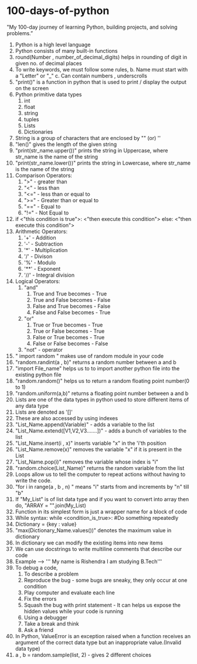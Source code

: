# 100-days-of-python
"My 100-day journey of learning Python, building projects, and solving problems.”
1. Python is a high level language
2. Python consists of many built-in functions
3. round(Number , number_of_decimal_digits) helps in rounding of digit in given no. of decimal places
4. To write keywords, we must follow some rules,
    b. Name must start with a "Letter" or "_"
    c. Can contain numbers , underscrolls
5. "print()" is a function in python that is used to print / display the output on the screen
6. Python primitive data types
      1. int
      2. float
      3. string
      4. tuples
      5. Lists
      6. Dictionaries
7. String is a group of characters that are enclosed by "" (or) ''
8. "len()" gives the length of the given string
9. "print(str_name.upper())" prints the string in Uppercase, where str_name is the name of the string
10. "print(str_name.lower())" prints the string in Lowercase, where str_name is the name of the string
11. Comparison Operators:
    1. ">" - greater than
    2. "<" - less than
    3. "<=" - less than or equal to
    4. ">=" - Greater than or equal to
    5. "==" - Equal to
    6. "!=" - Not Equal to
12. if <"this condition is true">:
         <"then execute this condition">
    else:
         <"then execute this condition">
13. Arithmetic Operators:
    1. '+' - Addition
    2. '-' - Subtraction
    3. '*' - Multiplication
    4. '/' - Divison
    5. '%' - Modulo
    6. '**' - Exponent
    7. '//' - Integral division
14. Logical Operators:
    1. "and"
       1. True and True becomes - True
       2. True and False becomes - False
       3. False and True becomes - False
       4. False and False becomes - True
    2. "or"
       1. True or True becomes - True
       2. True or False becomes - True
       3. False or True becomes - True
       4. False or False becomes - False
    3. "not" - operator
15. " import random " makes use of random module in your code
16. "random.randint(a , b)" returns a random number between a and b
17. "import File_name" helps us to to import another python file into the existing python file
18. "random.random()" helps us to return a random floating point number(0 to 1)
19. "random.uniform(a,b)" returns a floating point number between a and b
20. Lists are one of the data types in python used to store different items of any data type
21. Lists are denoted as '[]'
22. These are also accessed by using indexes
23. "List_Name.append(Variable)" - adds a variable to the list
24. "List_Name.extend([V1,V2,V3.......])" - adds a bunch of variables to the list
25. "List_Name.insert(i , x)" inserts variable "x" in the 'i'th position
26. "List_Name.remove(x)" removes the variable "x" if it is present in the List
27. "List_Name.pop(i)" removes the variable whose index is "i"
28. "random.choice(List_Name)" returns the random variable from the list
29. Loops allow us to tell the computer to repeat actions without having to write the code.
30. "for i in range(a , b , n) " means "i" starts from and increments by "n" till "b"
31. If "My_List" is of list data type and if you want to convert into array then do, "ARRAY = "".join(My_List)
32. Function in its simplest form is just a wrapper name for a block of code
33. While syntax:
    while <condition_is_true>:
          #Do something repeatedly
34. Dictionary = {key : value}
35. "max(Dictionary_Name.values())" denotes the maximum value in dictionary
36. In dictionary we can modify the existing items into new items
37. We can use docstrings to write multiline comments that describe our code
38. Example --> ''' My name is Rishendra
                    I am studying B.Tech'''
39. To debug a code,
    1. To describe a problem
    2. Reproduce the bug - some bugs are sneaky, they only occur at one condition
    3. Play computer and evaluate each line
    4. Fix the errors
    5. Squash the bug with print statement - It can helps us expose the hidden values while your code is running
    6. Using a debugger
    7. Take a break and think
    8. Ask a friend
40. In Python, ValueError is an exception raised when a function receives an argument of the correct data type but an inappropriate value.(Invalid data type)
41. a , b = random.sample(list, 2) - gives 2 different choices
    

